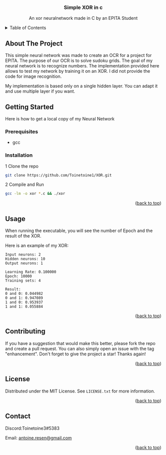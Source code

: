 <a name="readme-top"></a>

<h3 align="center">Simple XOR in c</h3>

  <p align="center">
    An xor neuralnetwork made in C by an EPITA Student
    <br />

<details>
  <summary>Table of Contents</summary>
  <ol>
    <li>
      <a href="#about-the-project">About The Project</a>
    </li>
    <li>
      <a href="#getting-started">Getting Started</a>
      <ul>
        <li><a href="#prerequisites">Prerequisites</a></li>
        <li><a href="#installation">Installation</a></li>
      </ul>
    </li>
    <li><a href="#usage">Usage</a></li>
    <li><a href="#contributing">Contributing</a></li>
    <li><a href="#license">License</a></li>
    <li><a href="#contact">Contact</a></li>
  </ol>
</details>

<!-- ABOUT THE PROJECT -->
## About The Project

This simple neural network was made to create an OCR for a project for EPITA.
The purpose of our OCR is to solve sudoku grids. The goal of my neural network is to recognize numbers.
The implementation provided here allows to test my network by training it on an XOR. I did not provide the code for image recognition.

My implementation is based only on a single hidden layer.
You can adapt it and use multiple layer if you want.

<!-- GETTING STARTED -->
## Getting Started

Here is how to get a local copy of my Neural Network

### Prerequisites

* gcc

### Installation

1 Clone the repo
   ```sh
   git clone https://github.com/Toinetoine1/XOR.git
   ```
2 Compile and Run
   ```sh
   gcc -lm -o xor *.c && ./xor
   ```

<p align="right">(<a href="#readme-top">back to top</a>)</p>


<!-- USAGE EXAMPLES -->
## Usage

When running the executable, you will see the number of Epoch and the result of the XOR.

Here is an example of my XOR:
```
Input neurons: 2
Hidden neurons: 10
Output neurons: 1

Learning Rate: 0.100000
Epoch: 10000
Training sets: 4

Result:
0 and 0: 0.044982
0 and 1: 0.947089
1 and 0: 0.953937
1 and 1: 0.055884
```

<p align="right">(<a href="#readme-top">back to top</a>)</p>


<!-- CONTRIBUTING -->
## Contributing

If you have a suggestion that would make this better, please fork the repo and create a pull request. You can also simply open an issue with the tag "enhancement".
Don't forget to give the project a star! Thanks again!

<p align="right">(<a href="#readme-top">back to top</a>)</p>

<!-- LICENSE -->
## License

Distributed under the MIT License. See `LICENSE.txt` for more information.

<p align="right">(<a href="#readme-top">back to top</a>)</p>



<!-- CONTACT -->
## Contact

Discord:Toinetoine3#5383

Email: antoine.resen@gmail.com

<p align="right">(<a href="#readme-top">back to top</a>)</p>
